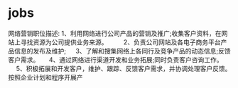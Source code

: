 # jobs
网络营销职位描述:
1、利用网络进行公司产品的营销及推广;收集客户资料，在网站上寻找资源为公司提供业务来源。 　　
2、负责公司网站及各电子商务平台产品信息的发布及维护; 　
3、了解和搜集网络上各同行及竞争产品的动态信息;反馈客户需求。 　
4、通过网络进行渠道开发和业务拓展;同时负责客户咨询工作。 　
5、积极拓展和开发客户，维护、跟踪、反馈客户需求，并协调处理客户反馈。按照企业计划和程序开展产
